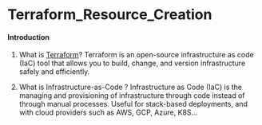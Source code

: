 # Terraform_Resource_Creation

#### Introduction

1. What is [Terraform](https://www.terraform.io)?
Terraform is an open-source infrastructure as code (IaC) tool that allows you to build, change, and version infrastructure safely and efficiently.

2. What is Infrastructure-as-Code ?
Infrastructure as Code (IaC) is the managing and provisioning of infrastructure through code instead of through manual processes.
Useful for stack-based deployments, and with cloud providers such as AWS, GCP, Azure, K8S…
